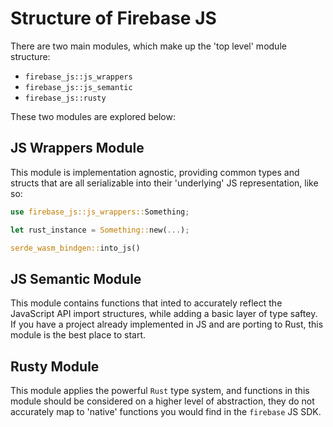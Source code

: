 # Structure of Firebase JS
There are two main modules, which make up the 'top level' module structure:
- `firebase_js::js_wrappers`
- `firebase_js::js_semantic`
- `firebase_js::rusty`

These two modules are explored below:

## JS Wrappers Module
This module is implementation agnostic, providing common types and structs that are
all serializable into their 'underlying' JS representation, like so:
```rs
use firebase_js::js_wrappers::Something;

let rust_instance = Something::new(...);

serde_wasm_bindgen::into_js()
```

## JS Semantic Module
This module contains functions that inted to accurately reflect the JavaScript API
import structures, while adding a basic layer of type saftey.
If you have a project already implemented in JS and are porting to Rust, this module
is the best place to start.

## Rusty Module
This module applies the powerful `Rust` type system, and functions in this module should
be considered on a higher level of abstraction, they do not accurately map to
'native' functions you would find in the `firebase` JS SDK.


